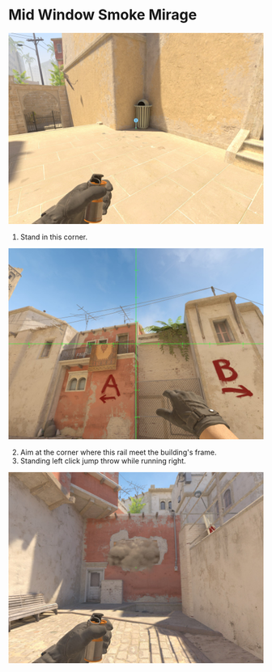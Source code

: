 # Mid Window Smoke Mirage

![Spot](./pos.jpg)

1. Stand in this corner.

![Aim](./aim.jpg)

2. Aim at the corner where this rail meet the building's frame.
3. Standing left click jump throw while running right.

![Result](./res.jpg)
